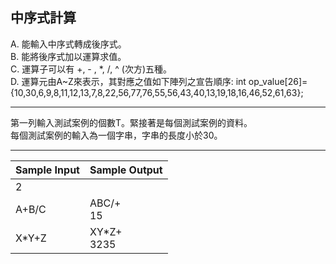 ## 中序式計算

A. 能輸入中序式轉成後序式。<br>
B. 能將後序式加以運算求值。<br>
C. 運算子可以有 +, - , *, /, ^ (次方)五種。<br>
D. 運算元由A~Z來表示，其對應之值如下陣列之宣告順序:
int op_value[26]={10,30,6,9,8,11,12,13,7,8,22,56,77,76,55,56,43,40,13,19,18,16,46,52,61,63};

----

第一列輸入測試案例的個數T。緊接著是每個測試案例的資料。<br>
每個測試案例的輸入為一個字串，字串的長度小於30。

----

|Sample Input   |Sample Output |
| --- | --- |
|2| |
|A+B/C|ABC/+<br>15|
|X*Y+Z|XY*Z+<br>3235|
